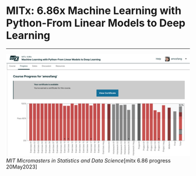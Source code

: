 # MITx: 6.86x Machine Learning with Python-From Linear Models to Deep Learning

---

![Semantic description of image](mitx_686_final.png "Progress")*MIT Micromasters in Statistics and Data Science*[mitx 6.86 progress 20May2023]
